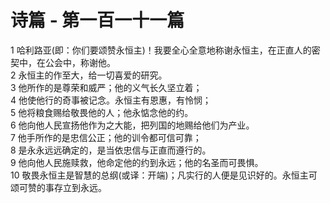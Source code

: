# 诗篇 - 第一百一十一篇
  
 1 哈利路亚(即：你们要颂赞永恒主)！我要全心全意地称谢永恒主，在正直人的密契中，在公会中，称谢他。  
 2 永恒主的作至大，给一切喜爱的研究。  
 3 他所作的是尊荣和威严；他的义气长久坚立着；  
 4 他使他行的奇事被记念。永恒主有恩惠，有怜悯；  
 5 他将粮食赐给敬畏他的人；他永惦念他的约。  
 6 他向他人民宣扬他作为之大能，把列国的地赐给他们为产业。  
 7 他手所作的是忠信公正；他的训令都可信可靠；  
 8 是永永远远确定的，是当依忠信与正直而遵行的。  
 9 他向他人民施赎救，他命定他的约到永远；他的名圣而可畏惧。  
 10 敬畏永恒主是智慧的总纲(或译：开端)；凡实行的人便是见识好的。永恒主可颂可赞的事存立到永远。